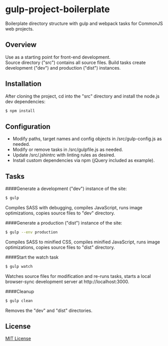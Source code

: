 # gulp-project-boilerplate
Boilerplate directory structure with gulp and webpack tasks for CommonJS web projects.

## Overview
Use as a starting point for front-end development.  
Source directory ("src") contains all source files.  Build tasks create development ("dev") and production ("dist") instances.  


## Installation
After cloning the project, cd into the "src" directory and install the node.js dev dependencies:
```sh
$ npm install
```

## Configuration
* Modify paths, target names and config objects in /src/gulp-config.js as needed. 
* Modify or remove tasks in /src/gulpfile.js as needed.
* Update /src/.jshintrc with linting rules as desired.
* Install custom dependencies via npm (jQuery included as example).

## Tasks
####Generate a development ("dev") instance of the site:
```sh
$ gulp
```
Compiles SASS with debugging, compiles JavaScript, runs image optimizations, copies source files to "dev" directory.

####Generate a production ("dist") instance of the site:
```sh
$ gulp --env production
```
Compiles SASS to minified CSS, compiles minified JavaScript, runs image optimizations, copies source files to "dist" directory.

####Start the watch task
```sh
$ gulp watch
```
Watches source files for modification and re-runs tasks, starts a local browser-sync development server at http://localhost:3000.

####Cleanup
```sh
$ gulp clean
```
Removes the "dev" and "dist" directories.

## License

[MIT License](http://opensource.org/licenses/MIT)